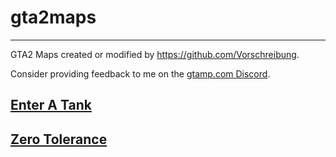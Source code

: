 # gta2maps
---
GTA2 Maps created or modified by <https://github.com/Vorschreibung>.

Consider providing feedback to me on the [gtamp.com Discord](https://discord.gg/BTdbHvQWsd).

## [Enter A Tank](./map-enter-a-tank/)
## [Zero Tolerance](./map-zero-tolerance.md)
